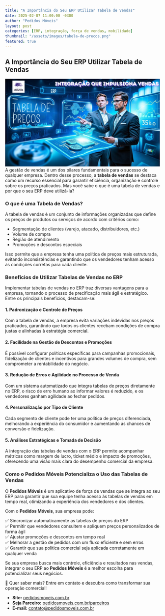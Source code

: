 ```yaml
---
title: "A Importância do Seu ERP Utilizar Tabela de Vendas"
date: 2025-02-07 11:00:00 -0300
author: "Pedidos Móveis"
layout: post
categories: [ERP, integração, força de vendas, mobilidade]
thumbnail: "/assets/images/tabela-de-precos.png"
featured: true
---
```


## A Importância do Seu ERP Utilizar Tabela de Vendas
![Integração ERP e Pedidos Móveis](/assets/images/tabela-de-precos.png)
A gestão de vendas é um dos pilares fundamentais para o sucesso de qualquer empresa. Dentro desse processo, a **tabela de vendas** se destaca como um recurso essencial para garantir eficiência, organização e controle sobre os preços praticados. Mas você sabe o que é uma tabela de vendas e por que o seu ERP deve utilizá-la?

### O que é uma Tabela de Vendas?

A tabela de vendas é um conjunto de informações organizadas que define os preços de produtos ou serviços de acordo com critérios como:

- Segmentação de clientes (varejo, atacado, distribuidores, etc.)
- Volume de compra
- Região de atendimento
- Promoções e descontos especiais

Isso permite que a empresa tenha uma política de preços mais estruturada, evitando inconsistências e garantindo que os vendedores tenham acesso às condições corretas para cada cliente.

### Benefícios de Utilizar Tabelas de Vendas no ERP

Implementar tabelas de vendas no ERP traz diversas vantagens para a empresa, tornando o processo de precificação mais ágil e estratégico. Entre os principais benefícios, destacam-se:

#### 1. **Padronização e Controle de Preços**

Com a tabela de vendas, a empresa evita variações indevidas nos preços praticados, garantindo que todos os clientes recebam condições de compra justas e alinhadas à estratégia comercial.

#### 2. **Facilidade na Gestão de Descontos e Promoções**

É possível configurar políticas específicas para campanhas promocionais, fidelização de clientes e incentivos para grandes volumes de compra, sem comprometer a rentabilidade do negócio.

#### 3. **Redução de Erros e Agilidade no Processo de Venda**

Com um sistema automatizado que integra tabelas de preços diretamente no ERP, o risco de erro humano ao informar valores é reduzido, e os vendedores ganham agilidade ao fechar pedidos.

#### 4. **Personalização por Tipo de Cliente**

Cada segmento de cliente pode ter uma política de preços diferenciada, melhorando a experiência do consumidor e aumentando as chances de conversão e fidelização.

#### 5. **Análises Estratégicas e Tomada de Decisão**

A integração das tabelas de vendas com o ERP permite acompanhar métricas como margem de lucro, ticket médio e impacto de promoções, oferecendo uma visão mais clara do desempenho comercial da empresa.

### Como o Pedidos Móveis Potencializa o Uso das Tabelas de Vendas

O **Pedidos Móveis** é um aplicativo de força de vendas que se integra ao seu ERP para garantir que sua equipe tenha acesso às tabelas de vendas em tempo real, otimizando a experiência dos vendedores e dos clientes.

Com o **Pedidos Móveis**, sua empresa pode:

✅ Sincronizar automaticamente as tabelas de preços do ERP  
✅ Permitir que vendedores consultem e apliquem preços personalizados de forma ágil  
✅ Ajustar promoções e descontos em tempo real  
✅ Melhorar a gestão de pedidos com um fluxo eficiente e sem erros  
✅ Garantir que sua política comercial seja aplicada corretamente em qualquer venda  

Se sua empresa busca mais controle, eficiência e resultados nas vendas, integrar o seu ERP ao **Pedidos Móveis** é a melhor escolha para potencializar seus negócios.

🔗 Quer saber mais? Entre em contato e descubra como transformar sua operação comercial!

- **Site:** [pedidosmoveis.com.br](https://pedidosmoveis.com.br)
- **Seja Parceiro:** [pedidosmoveis.com.br/parceiros](https://materiais.pedidosmoveis.com.br/parceiros)
- **E-mail:** contato@pedidosmoveis.com.br
